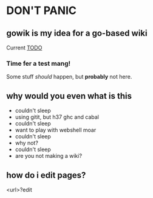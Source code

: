 # DON'T PANIC

## gowik is my idea for a go-based wiki
Current [TODO](/gowik)
### Time fer a test mang!

Some stuff *should* happen, but **probably** not here.

## why would you even what is this

* couldn't sleep
* using gitit, but h37 ghc and cabal
* couldn't sleep
* want to play with webshell moar
* couldn't sleep
* why not?
* couldn't sleep
* are you not making a wiki?

## how do i edit pages?
&lt;url&gt;?edit